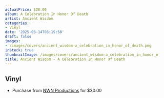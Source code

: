 ```yaml
---
actualPrice: $30.00
album: A Celebration In Honor Of Death
artist: Ancient Wisdom
categories:
- Vinyl
date: '2025-03-14T05:19:58'
draft: false
images:
- /images/covers/ancient_wisdom-a_celebration_in_honor_of_death.png
inStock: true
thumbnailImage: /images/covers/ancient_wisdom-a_celebration_in_honor_of_death-thumb.png
title: Ancient Wisdom - A Celebration In Honor Of Death
---
```


## Vinyl
* Purchase from [NWN Productions](http://shop.nwnprod.com/index.php?route=product/product&path=75&product_id=60795&sort=pd.name&order=ASC) for $30.00
